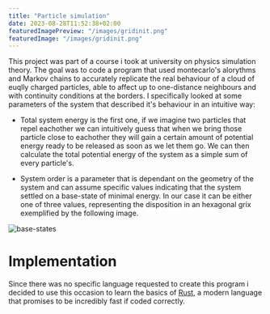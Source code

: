 ```yaml
---
title: "Particle simulation"
date: 2023-08-28T11:52:38+02:00
featuredImagePreview: "/images/gridinit.png"
featuredImage: "/images/gridinit.png"
---
```


This project was part of a course i took at university on physics simulation theory. The goal was to code a program that used montecarlo's alorythms and Markov chains to accurately replicate the real behaviour of a cloud of euqlly charged particles, able to affect up to one-distance neighbours and with continuity conditions at the borders.
I specifically looked at some parameters of the system that described it's behaviour in an intuitive way:

- Total system energy is the first one, if we imagine two particles that repel eachother we can intuitively guess that when we bring those particle close to eachother they will gain a certain amount of potential energy ready to be released as soon as we let them go. We can then calculate the total potential energy of the system as a simple sum of every particle's.

- System order is a parameter that is dependant on the geometry of the system and can assume specific values indicating that the system settled on a base-state of minimal energy. In our case it can be either one of three values, representing the disposition in an hexagonal grix exemplified by the following image.

![base-states](/images/bstates.png)

# Implementation

Since there was no specific language requested to create this program i decided to use this occasion to learn the basics of [Rust](https://www.rust-lang.org/), a modern language that promises to be incredibly fast if coded correctly. 